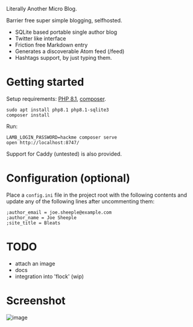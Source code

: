 Literally Another Micro Blog.

Barrier free super simple blogging, selfhosted.

- SQLite based portable single author blog
- Twitter like interface
- Friction free Markdown entry
- Generates a discoverable Atom feed (/feed)
- Hashtags support, by just typing them.

# Getting started

Setup requirements: [PHP 8.1](https://www.php.net/manual/en/install.php), [composer](https://getcomposer.org/doc/00-intro.md#installation-linux-unix-macos).
```
sudo apt install php8.1 php8.1-sqlite3
composer install
```

Run:
```
LAMB_LOGIN_PASSWORD=hackme composer serve
open http://localhost:8747/
```

Support for Caddy (untested) is also provided.

# Configuration (optional)

Place a `config.ini` file in the project root with the following contents and update any of the following lines after uncommenting them:
```
;author_email = joe.sheeple@example.com
;author_name = Joe Sheeple
;site_title = Bleats
```


# TODO

- attach an image
- docs
- integration into 'flock' (wip)

# Screenshot
![image](https://user-images.githubusercontent.com/594871/224541914-20ce6cee-24cf-4ebf-8962-0b69ea5bccf0.png)
